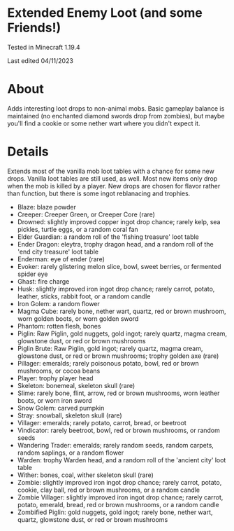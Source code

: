 # Extended Enemy Loot (and some Friends!)

Tested in Minecraft 1.19.4

Last edited 04/11/2023


# About

Adds interesting loot drops to non-animal mobs.  Basic gameplay balance is maintained (no enchanted diamond swords drop from zombies), but maybe you'll find a cookie or some nether wart where you didn't expect it.

# Details

Extends most of the vanilla mob loot tables with a chance for some new drops.  Vanilla loot tables are still used, as well.  Most new items only drop when the mob is killed by a player.  New drops are chosen for flavor rather than function, but there is some ingot reblanacing and trophies.

 - Blaze: blaze powder
 - Creeper: Creeper Green, or Creeper Core (rare)
 - Drowned: slightly improved copper ingot drop chance; rarely kelp, sea pickles, turtle eggs, or a random coral fan
 - Elder Guardian: a random roll of the 'fishing treasure' loot table
 - Ender Dragon: eleytra, trophy dragon head, and a random roll of the 'end city treasure' loot table
 - Enderman: eye of ender (rare)
 - Evoker: rarely glistering melon slice, bowl, sweet berries, or fermented spider eye
 - Ghast: fire charge
 - Husk: slightly improved iron ingot drop chance; rarely carrot, potato, leather, sticks, rabbit foot, or a random candle
 - Iron Golem: a random flower
 - Magma Cube: rarely bone, nether wart, quartz, red or brown mushroom, worn golden boots, or worn golden sword
 - Phantom: rotten flesh, bones
 - Piglin: Raw Piglin, gold nuggets, gold ingot; rarely quartz, magma cream, glowstone dust, or red or brown mushrooms
 - Piglin Brute: Raw Piglin, gold ingot; rarely quartz, magma cream, glowstone dust, or red or brown mushrooms; trophy golden axe (rare)
 - Pillager: emeralds; rarely poisonous potato, bowl, red or brown mushrooms, or cocoa beans
 - Player: trophy player head
 - Skeleton: bonemeal, skeleton skull (rare)
 - Slime: rarely bone, flint, arrow, red or brown mushrooms, worn leather boots, or worn iron sword
 - Snow Golem: carved pumpkin
 - Stray: snowball, skeleton skull (rare)
 - Villager: emeralds; rarely potato, carrot, bread, or beetroot
 - Vindicator: rarely beetroot, bowl, red or brown mushrooms, or random seeds
 - Wandering Trader: emeralds; rarely random seeds, random carpets, random saplings, or a random flower
 - Warden: trophy Warden head, and a random roll of the 'ancient city' loot table
 - Wither: bones, coal, wither skeleton skull (rare)
 - Zombie: slightly improved iron ingot drop chance; rarely carrot, potato, cookie, clay ball, red or brown mushrooms, or a random candle
 - Zombie Villager: slightly improved iron ingot drop chance; rarely carrot, potato, emerald, bread, red or brown mushrooms, or a random candle
 - Zombified Piglin: gold nuggets, gold ingot; rarely bone, nether wart, quartz, glowstone dust, or red or brown mushrooms

